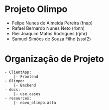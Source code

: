 # Projeto Olimpo

- Felipe Nunes de Almeida Pereira (fnap)
- Rafael Bernardo Nunes Neto (rbnn)
- Riei Joaquim Matos Rodrigues (rjmr)
- Samuel Simões de Souza Filho (sssf2)

# Organização de Projeto

```
- ClientApp:
    |- Frontend
- Olimpo:
    |- Backend
- docs:
    |- use_cases
- resources:
    |- novo_olimpo.asta
```
